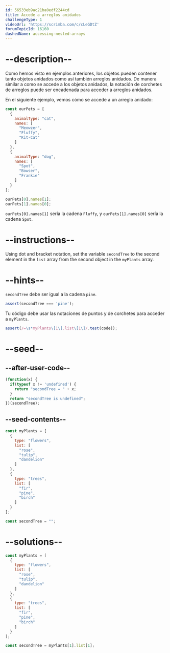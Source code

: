 ```yaml
---
id: 56533eb9ac21ba0edf2244cd
title: Accede a arreglos anidados
challengeType: 1
videoUrl: 'https://scrimba.com/c/cLeGDtZ'
forumTopicId: 16160
dashedName: accessing-nested-arrays
---
```


# --description--

Como hemos visto en ejemplos anteriores, los objetos pueden contener tanto objetos anidados como así también arreglos anidados. De manera similar a como se accede a los objetos anidados, la notación de corchetes de arreglos puede ser encadenada para acceder a arreglos anidados.

En el siguiente ejemplo, vemos cómo se accede a un arreglo anidado:

```js
const ourPets = [
  {
    animalType: "cat",
    names: [
      "Meowzer",
      "Fluffy",
      "Kit-Cat"
    ]
  },
  {
    animalType: "dog",
    names: [
      "Spot",
      "Bowser",
      "Frankie"
    ]
  }
];

ourPets[0].names[1];
ourPets[1].names[0];
```

`ourPets[0].names[1]` sería la cadena `Fluffy`, y `ourPets[1].names[0]` sería la cadena `Spot`.

# --instructions--

Using dot and bracket notation, set the variable `secondTree` to the second element in the `list` array from the second object in the `myPlants` array.

# --hints--

`secondTree` debe ser igual a la cadena `pine`.

```js
assert(secondTree === 'pine');
```

Tu código debe usar las notaciones de puntos y de corchetes para acceder a `myPlants`.

```js
assert(/=\s*myPlants\[1\].list\[1\]/.test(code));
```

# --seed--

## --after-user-code--

```js
(function(x) {
  if(typeof x != 'undefined') {
    return "secondTree = " + x;
  }
  return "secondTree is undefined";
})(secondTree);
```

## --seed-contents--

```js
const myPlants = [
  {
    type: "flowers",
    list: [
      "rose",
      "tulip",
      "dandelion"
    ]
  },
  {
    type: "trees",
    list: [
      "fir",
      "pine",
      "birch"
    ]
  }
];

const secondTree = "";
```

# --solutions--

```js
const myPlants = [
  {
    type: "flowers",
    list: [
      "rose",
      "tulip",
      "dandelion"
    ]
  },
  {
    type: "trees",
    list: [
      "fir",
      "pine",
      "birch"
    ]
  }
];

const secondTree = myPlants[1].list[1];
```
